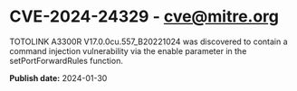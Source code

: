 # CVE-2024-24329 - cve@mitre.org

TOTOLINK A3300R V17.0.0cu.557_B20221024 was discovered to contain a command injection vulnerability via the enable parameter in the setPortForwardRules function.

**Publish date:** 2024-01-30
